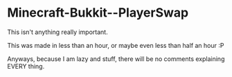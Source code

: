 Minecraft-Bukkit--PlayerSwap
============================

This isn't anything really important.

This was made in less than an hour, or maybe even less than half an hour :P

Anyways, because I am lazy and stuff, there will be no comments explaining EVERY thing.
